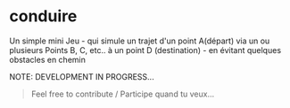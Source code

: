 # conduire
Un simple mini Jeu - qui simule un trajet d'un point A(départ) via un ou plusieurs Points B, C, etc.. à un point D (destination) - en évitant quelques obstacles en chemin

NOTE: DEVELOPMENT IN PROGRESS...

>
>Feel free to contribute / Participe quand tu veux...
>
